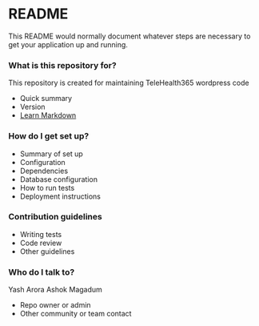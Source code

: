 # README #

This README would normally document whatever steps are necessary to get your application up and running.

### What is this repository for? ###

This repository is created for maintaining TeleHealth365 wordpress code

* Quick summary
* Version
* [Learn Markdown](https://bitbucket.org/tutorials/markdowndemo)

### How do I get set up? ###


* Summary of set up
* Configuration
* Dependencies
* Database configuration
* How to run tests
* Deployment instructions

### Contribution guidelines ###

* Writing tests
* Code review
* Other guidelines

### Who do I talk to? ###
Yash Arora
Ashok Magadum

* Repo owner or admin
* Other community or team contact